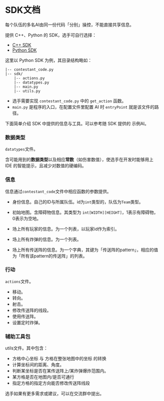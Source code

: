 # SDK文档

每个队伍的多名AI由同一份代码「分别」操控，不能直接共享信息。

提供 C++、Python 的 SDK，选手可自行选择：

* [C++ SDK](https://github.com/THUAI-ssast/THUAI6-SDK-Cpp)
* [Python SDK](https://github.com/THUAI-ssast/THUAI6-SDK-Python)

这里以 Python SDK 为例，其目录结构略如：

```
|-- contestant_code.py
|-- sdk/
    |-- actions.py
    |-- datatypes.py
    |-- main.py
    |-- utils.py
```

* 选手需要实现 `contestant_code.py` 中的 `get_action` 函数。
* `main.py` 是程序的入口，在配置文件里配置 AI 时 `entryPoint` 就是该文件的路径。

下面简单介绍 SDK 中提供的信息与工具。可以参考随 SDK 提供的 示例AI。

### 数据类型

`datatypes`文件。

含可能用到的**数据类型**以及相应**常数**（如伤害数值），使选手在开发时能够用上 IDE 的智能提示，且减少对数值的硬编码。

### 信息

信息通过`contestant_code`文件中相应函数的参数提供。

- 身份信息。自己的ID与所属队伍。id为`int`类型的，队伍为`Team`类型。
- 初始地图。含障碍物信息。其类型为 `int[WIDTH][HEIGHT]`，1表示有障碍物，0表示为空地。

- 场上所有玩家的信息。为一个列表，以玩家id作为索引。
- 场上所有炸弹的信息。为一个列表。
- 场上所有传送阵的信息。为一个字典，其键为「传送阵的pattern」，相应的值为「所有该pattern的传送阵」的列表。

### 行动

`actions`文件。

- 移动。
- 转向。
- 射击。
- 修改传送阵的线段。
- 使用传送阵。
- 设置定时炸弹。

### 辅助工具包

utils文件。其中包含：

- 方格中心坐标 与 方格在整张地图中的坐标 的转换
- 计算坐标间的距离、角度。
- 判断某坐标是否在某传送阵上/某炸弹爆炸范围内。
- 某方格是否在地图内/是否可通行
- 指定方格的指定方向能否修改传送阵线段

选手如果有更多需求或建议，可以在交流群中提出。
